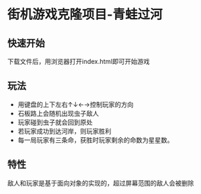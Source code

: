 # 街机游戏克隆项目-青蛙过河

## 快速开始
下载文件后，用浏览器打开index.html即可开始游戏

## 玩法
- 用键盘的上下左右↑↓←→控制玩家的方向
- 石板路上会随机出现虫子敌人
- 玩家碰到虫子就会回到原处
- 若玩家成功到达河岸，则玩家胜利
- 每一局玩家有三条命，获胜时玩家剩余的命数为星星数。

## 特性
敌人和玩家是基于面向对象的实现的，超过屏幕范围的敌人会被删除

